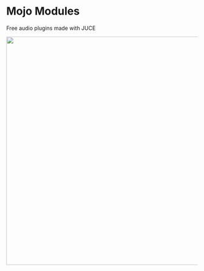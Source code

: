 # Mojo Modules
Free audio plugins made with JUCE


<img src="https://github.com/tomdasilva/MojoModules/blob/main/Tremojo/Tremojo.png" width="600">
